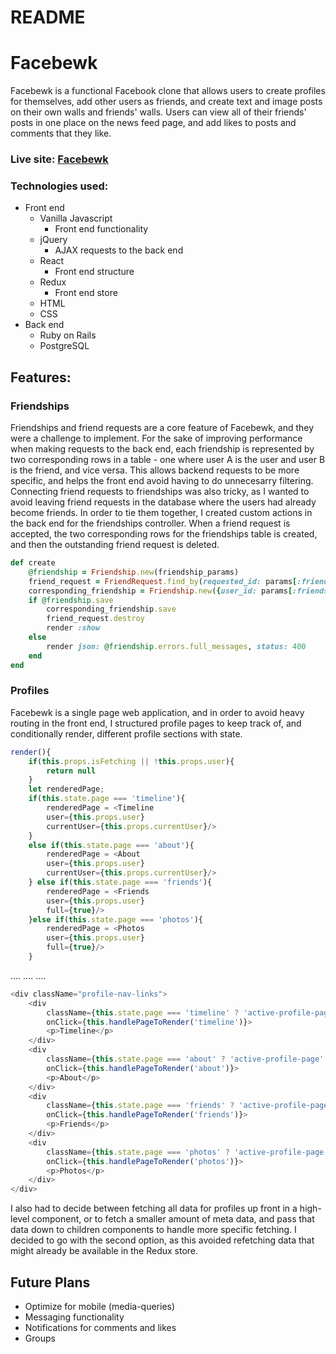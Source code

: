 # README

# Facebewk 
Facebewk is a functional Facebook clone that allows users to create profiles for themselves, add other users as friends, and create text and image posts on their own walls and friends' walls. Users can view all of their friends' posts in one place on the news feed page, and add likes to posts and comments that they like.

### Live site: [Facebewk](https://facebewk.herokuapp.com/#/)

### Technologies used: 
- Front end
  - Vanilla Javascript
    - Front end functionality
  - jQuery
    - AJAX requests to the back end
  - React
    - Front end structure
  - Redux
    - Front end store 
  - HTML
  - CSS
- Back end
  - Ruby on Rails 
  - PostgreSQL
  
## Features: 

### Friendships
Friendships and friend requests are a core feature of Facebewk, and they were a challenge to implement. For the sake of improving performance when making requests to the back end, each friendship is represented by two corresponding rows in a table - one where user A is the user and user B is the friend, and vice versa. This allows backend requests to be more specific, and helps the front end avoid having to do unnecesarry filtering. Connecting friend requests to friendships was also tricky, as I wanted to avoid leaving friend requests in the database where the users had already become friends. In order to tie them together, I created custom actions in the back end for the friendships controller. When a friend request is accepted, the two corresponding rows for the friendships table is created, and then the outstanding friend request is deleted. 

```ruby 
def create
    @friendship = Friendship.new(friendship_params)
    friend_request = FriendRequest.find_by(requested_id: params[:friendship][:user_id], requester_id: params[:friendship][:friend_id])
    corresponding_friendship = Friendship.new({user_id: params[:friendship][:friend_id], friend_id: params[:friendship][:user_id]})
    if @friendship.save
        corresponding_friendship.save
        friend_request.destroy
        render :show
    else 
        render json: @friendship.errors.full_messages, status: 400
    end
end
```


### Profiles 
Facebewk is a single page web application, and in order to avoid heavy routing in the front end, I structured profile pages to keep track of, and conditionally render, different profile sections with state. 

```javascript
render(){
    if(this.props.isFetching || !this.props.user){
        return null
    }
    let renderedPage;
    if(this.state.page === 'timeline'){
        renderedPage = <Timeline 
        user={this.props.user} 
        currentUser={this.props.currentUser}/>
    }
    else if(this.state.page === 'about'){
        renderedPage = <About 
        user={this.props.user} 
        currentUser={this.props.currentUser}/> 
    } else if(this.state.page === 'friends'){
        renderedPage = <Friends 
        user={this.props.user} 
        full={true}/>
    }else if(this.state.page === 'photos'){
        renderedPage = <Photos 
        user={this.props.user} 
        full={true}/>
    }
```
....
....
....
```javascript
<div className="profile-nav-links">
    <div 
        className={this.state.page === 'timeline' ? 'active-profile-page' : ''}
        onClick={this.handlePageToRender('timeline')}>
        <p>Timeline</p>
    </div>
    <div 
        className={this.state.page === 'about' ? 'active-profile-page' : ''}
        onClick={this.handlePageToRender('about')}>
        <p>About</p>
    </div>
    <div 
        className={this.state.page === 'friends' ? 'active-profile-page' : ''}
        onClick={this.handlePageToRender('friends')}>
        <p>Friends</p>
    </div>
    <div 
        className={this.state.page === 'photos' ? 'active-profile-page' : ''}
        onClick={this.handlePageToRender('photos')}>
        <p>Photos</p>
    </div>
</div>
```

I also had to decide between fetching all data for profiles up front in a high-level component, or to fetch a smaller amount of meta data, and pass that data down to children components to handle more specific fetching. I decided to go with the second option, as this avoided refetching data that might already be available in the Redux store. 

## Future Plans
- Optimize for mobile (media-queries)
- Messaging functionality
- Notifications for comments and likes 
- Groups 

